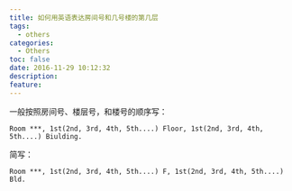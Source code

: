 ```yaml
---
title: 如何用英语表达房间号和几号楼的第几层
tags:
  - others
categories:
  - Others
toc: false
date: 2016-11-29 10:12:32
description:
feature:
---
```


一般按照房间号、楼层号，和楼号的顺序写：
```
Room ***, 1st(2nd, 3rd, 4th, 5th....) Floor, 1st(2nd, 3rd, 4th, 5th....) Biulding.
```
简写：
```
Room ***, 1st(2nd, 3rd, 4th, 5th....) F, 1st(2nd, 3rd, 4th, 5th....) Bld.
```